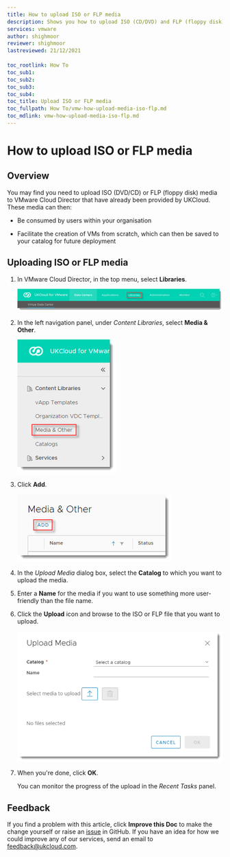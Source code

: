 ```yaml
---
title: How to upload ISO or FLP media
description: Shows you how to upload ISO (CD/DVD) and FLP (floppy disk) media within the VMware Cloud Director tenant portal
services: vmware
author: shighmoor
reviewer: shighmoor
lastreviewed: 21/12/2021

toc_rootlink: How To
toc_sub1:
toc_sub2:
toc_sub3:
toc_sub4:
toc_title: Upload ISO or FLP media
toc_fullpath: How To/vmw-how-upload-media-iso-flp.md
toc_mdlink: vmw-how-upload-media-iso-flp.md
---
```


# How to upload ISO or FLP media

## Overview

You may find you need to upload ISO (DVD/CD) or FLP (floppy disk) media to VMware Cloud Director that have already been provided by UKCloud. These media can then:

- Be consumed by users within your organisation

- Facilitate the creation of VMs from scratch, which can then be saved to your catalog for future deployment

## Uploading ISO or FLP media

1. In VMware Cloud Director, in the top menu, select **Libraries**.

   ![Libraries menu option in VMware Cloud Director](images/vmw-vcd10.1-mnu-libraries.png)

2. In the left navigation panel, under *Content Libraries*, select **Media & Other**.

   ![Media & Other option](images/vmw-vcd10.1-mnu-media.png)

3. Click **Add**.

   ![Add media button](images/vmw-vcd10.1-btn-add-media.png)

4. In the *Upload Media* dialog box, select the **Catalog** to which you want to upload the media.

5. Enter a **Name** for the media if you want to use something more user-friendly than the file name.

6. Click the **Upload** icon and browse to the ISO or FLP file that you want to upload.

   ![Upload Media dialog box](images/vmw-vcd10.1-upload-media.png)

7. When you're done, click **OK**.

   You can monitor the progress of the upload in the *Recent Tasks* panel.

## Feedback

If you find a problem with this article, click **Improve this Doc** to make the change yourself or raise an [issue](https://github.com/UKCloud/documentation/issues) in GitHub. If you have an idea for how we could improve any of our services, send an email to <feedback@ukcloud.com>.
